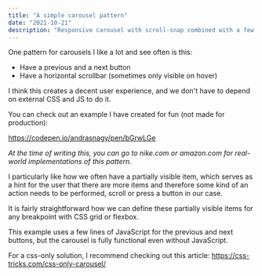 ```yaml
---
title: "A simple carousel pattern"
date: "2021-10-21"
description: "Responsive carousel with scroll-snap combined with a few lines of JS."
---
```


One pattern for carousels I like a lot and see often is this:

- Have a previous and a next button
- Have a horizontal scrollbar (sometimes only visible on hover)

I think this creates a decent user experience, and we don't have to depend on external CSS and JS to do it.

You can check out an example I have created for fun (not made for production):

https://codepen.io/andrasnagy/pen/bGrwLGe

*At the time of writing this, you can go to nike.com or amazon.com for real-world implementations of this pattern.*

I particularly like how we often have a partially visible item, which serves as a hint for the user that there are more items and therefore some kind of an action needs to be performed, scroll or press a button in our case.

It is fairly straightforward how we can define these partially visible items for any breakpoint with CSS grid or flexbox.

This example uses a few lines of JavaScript for the previous and next buttons, but the carousel is fully functional even without JavaScript.

For a css-only solution, I recommend checking out this article: https://css-tricks.com/css-only-carousel/
